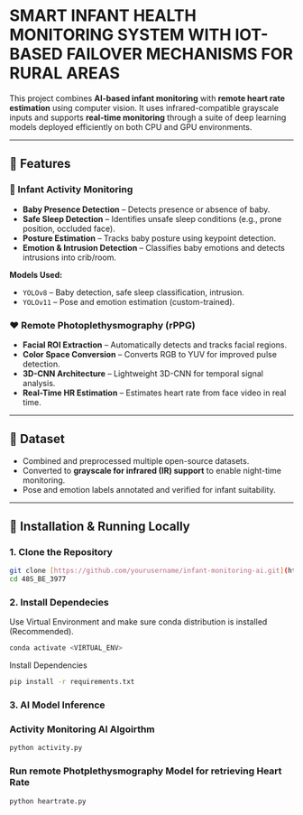 # SMART INFANT HEALTH MONITORING SYSTEM WITH IOT-BASED FAILOVER MECHANISMS FOR RURAL AREAS


This project combines **AI-based infant monitoring** with **remote heart rate estimation** using computer vision. It uses infrared-compatible grayscale inputs and supports **real-time monitoring** through a suite of deep learning models deployed efficiently on both CPU and GPU environments.

---

## 🧠 Features

### 🍼 Infant Activity Monitoring
- **Baby Presence Detection** – Detects presence or absence of baby.
- **Safe Sleep Detection** – Identifies unsafe sleep conditions (e.g., prone position, occluded face).
- **Posture Estimation** – Tracks baby posture using keypoint detection.
- **Emotion & Intrusion Detection** – Classifies baby emotions and detects intrusions into crib/room.

**Models Used:**
- `YOLOv8` – Baby detection, safe sleep classification, intrusion.
- `YOLOv11` – Pose and emotion estimation (custom-trained).

### ❤️ Remote Photoplethysmography (rPPG)
- **Facial ROI Extraction** – Automatically detects and tracks facial regions.
- **Color Space Conversion** – Converts RGB to YUV for improved pulse detection.
- **3D-CNN Architecture** – Lightweight 3D-CNN for temporal signal analysis.
- **Real-Time HR Estimation** – Estimates heart rate from face video in real time.

---

## 📂 Dataset

- Combined and preprocessed multiple open-source datasets.
- Converted to **grayscale for infrared (IR) support** to enable night-time monitoring.
- Pose and emotion labels annotated and verified for infant suitability.

---

## 🚀 Installation & Running Locally

### 1. Clone the Repository

```bash
git clone [https://github.com/yourusername/infant-monitoring-ai.git](https://github.com/rutajit-sarkar/48S_BE_3977.git)
cd 48S_BE_3977
```
### 2. Install Dependecies
Use Virtual Environment and make sure conda distribution is installed (Recommended).
```bash
conda activate <VIRTUAL_ENV>
```
Install Dependencies
```bash
pip install -r requirements.txt
```
### 3. AI Model Inference
### Activity Monitoring AI Algoirthm

```bash
python activity.py
```
### Run remote Photplethysmography Model for retrieving Heart Rate

```bash
python heartrate.py
```
